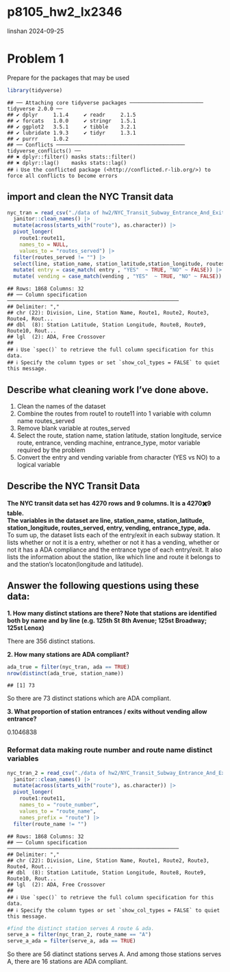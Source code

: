 p8105_hw2_lx2346
================
linshan
2024-09-25

# Problem 1

Prepare for the packages that may be used

``` r
library(tidyverse)
```

    ## ── Attaching core tidyverse packages ──────────────────────── tidyverse 2.0.0 ──
    ## ✔ dplyr     1.1.4     ✔ readr     2.1.5
    ## ✔ forcats   1.0.0     ✔ stringr   1.5.1
    ## ✔ ggplot2   3.5.1     ✔ tibble    3.2.1
    ## ✔ lubridate 1.9.3     ✔ tidyr     1.3.1
    ## ✔ purrr     1.0.2     
    ## ── Conflicts ────────────────────────────────────────── tidyverse_conflicts() ──
    ## ✖ dplyr::filter() masks stats::filter()
    ## ✖ dplyr::lag()    masks stats::lag()
    ## ℹ Use the conflicted package (<http://conflicted.r-lib.org/>) to force all conflicts to become errors

## import and clean the NYC Transit data

``` r
nyc_tran = read_csv("./data of hw2/NYC_Transit_Subway_Entrance_And_Exit_Data.csv",na = "") |>
  janitor::clean_names() |>
  mutate(across(starts_with("route"), as.character)) |>
  pivot_longer(
    route1:route11,
    names_to = NULL, 
    values_to = "routes_served") |>
  filter(routes_served != "") |>
  select(line, station_name, station_latitude,station_longitude, routes_served, entry, vending, entrance_type,ada) |>
  mutate( entry = case_match( entry , "YES"  ~ TRUE, "NO" ~ FALSE)) |>
  mutate( vending = case_match(vending , "YES"  ~ TRUE, "NO" ~ FALSE))
```

    ## Rows: 1868 Columns: 32
    ## ── Column specification ────────────────────────────────────────────────────────
    ## Delimiter: ","
    ## chr (22): Division, Line, Station Name, Route1, Route2, Route3, Route4, Rout...
    ## dbl  (8): Station Latitude, Station Longitude, Route8, Route9, Route10, Rout...
    ## lgl  (2): ADA, Free Crossover
    ## 
    ## ℹ Use `spec()` to retrieve the full column specification for this data.
    ## ℹ Specify the column types or set `show_col_types = FALSE` to quiet this message.

## Describe what cleaning work I’ve done above.

1.  Clean the names of the dataset  
2.  Combine the routes from route1 to route11 into 1 variable with
    column name routes_served  
3.  Remove blank variable at routes_served  
4.  Select the route, station name, station latitude, station longitude,
    service route, entrance, vending machine, entrance_type, motor
    variable required by the problem  
5.  Convert the entry and vending variable from character (YES vs NO) to
    a logical variable  

## Describe the NYC Transit Data

**The NYC transit data set has 4270 rows and 9 columns. It is a 4270✖️9
table.**  
**The variables in the dataset are line, station_name, station_latitude,
station_longitude, routes_served, entry, vending, entrance_type,
ada.**  
To sum up, the dataset lists each of the entry/exit in each subway
station. It lists whether or not it is a entry, whether or not it has a
vending, whether or not it has a ADA compliance and the entrance type of
each entry/exit. It also lists the information about the station, like
which line and route it belongs to and the station’s locaton(longitude
and latitude).

## Answer the following questions using these data:

**1. How many distinct stations are there? Note that stations are
identified both by name and by line (e.g. 125th St 8th Avenue; 125st
Broadway; 125st Lenox)**  
  
There are 356 distinct stations.

**2. How many stations are ADA compliant?**  

``` r
ada_true = filter(nyc_tran, ada == TRUE)
nrow(distinct(ada_true, station_name))
```

    ## [1] 73

So there are 73 distinct stations which are ADA compliant.  

**3. What proportion of station entrances / exits without vending allow
entrance?**  
  
0.1046838

### Reformat data making route number and route name distinct variables

``` r
nyc_tran_2 = read_csv("./data of hw2/NYC_Transit_Subway_Entrance_And_Exit_Data.csv",na = "") |>
  janitor::clean_names() |>
  mutate(across(starts_with("route"), as.character)) |>
  pivot_longer(
    route1:route11,
    names_to = "route_number", 
    values_to = "route_name",
    names_prefix = "route") |>
  filter(route_name != "")
```

    ## Rows: 1868 Columns: 32
    ## ── Column specification ────────────────────────────────────────────────────────
    ## Delimiter: ","
    ## chr (22): Division, Line, Station Name, Route1, Route2, Route3, Route4, Rout...
    ## dbl  (8): Station Latitude, Station Longitude, Route8, Route9, Route10, Rout...
    ## lgl  (2): ADA, Free Crossover
    ## 
    ## ℹ Use `spec()` to retrieve the full column specification for this data.
    ## ℹ Specify the column types or set `show_col_types = FALSE` to quiet this message.

``` r
#find the distinct station serves A route & ada. 
serve_a = filter(nyc_tran_2, route_name == "A")
serve_a_ada = filter(serve_a, ada == TRUE)
```

So there are 56 diatinct stations serves A. And among those stations
serves A, there are 16 stations are ADA compliant.
